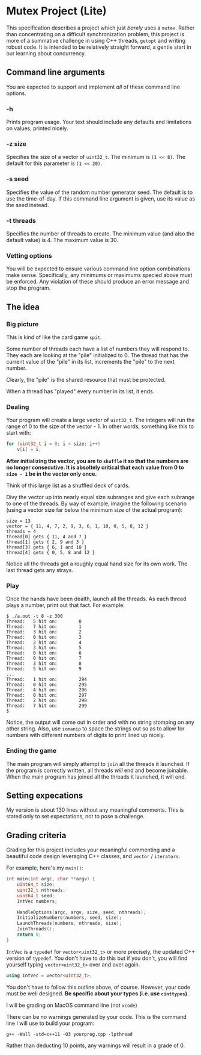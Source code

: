 # Mutex Project (Lite)

This specification describes a project which just *barely* uses a `mutex`. Rather than concentrating on a difficult synchronization problem, this project is more of a summative challenge in using C++ threads, `getopt` and writing robust code. It is intended to be relatively straight forward, a gentle start in our learning about concurrency.

## Command line arguments

You are expected to support and implement *all* of these command line options.

### -h

Prints program usage. Your text should include any defaults and limitations on values, printed nicely.

### -z size

Specifies the size of a vector of `uint32_t`. The minimum is `(1 << 8)`. The default for this parameter is `(1 << 20)`.

### -s seed

Specifies the value of the random number generator seed. The default is to use the time-of-day. If this command line argument is given, use its value as the seed instead.

### -t threads

Specifies the number of threads to create. The minimum value (and also the default value) is 4. The maximum value is 30.

### Vetting options

You will be expected to ensure various command line option combinations make sense. Specifically, any minimums or maximums specied above must be enforced. Any violation of these should produce an error message and stop the program.

## The idea

### Big picture

This is kind of like the card game `spit`.

Some number of threads each have a list of numbers they will respond to. They each are looking at the "pile" initialized to 0. The thread that has the current value of the "pile" in its list, increments the "pile" to the next number.

Clearly, the "pile" is the shared resource that must be protected.

When a thread has "played" every number in its list, it ends.

### Dealing

Your program will create a large vector of `uint32_t`. The integers will run the range of 0 to the size of the vector - 1. In other words, something like this to start with:

```c++
for (uint32_t i = 0; i < size; i++)
    v[i] = i;
```

**After initializing the vector, you are to `shuffle` it so that the numbers are no longer consecutive. It is absoltely critical that each value from 0 to `size - 1` be in the vector only once.**

Think of this large list as a shuffled deck of cards.

Divy the vector up into nearly equal size subranges and give each subrange to one of the threads. By way of example, imagine the following scenario (using a vector size far below the minimum size of the actual program):

```text
size = 13
vector = { 11, 4, 7, 2, 9, 3, 6, 1, 10, 0, 5, 8, 12 }
threads = 4
thread[0] gets { 11, 4 and 7 }
thread[1] gets { 2, 9 and 3 }
thread[3] gets { 6, 1 and 10 }
thread[4] gets { 0, 5, 8 and 12 }
```

Notice all the threads got a roughly equal hand size for its own work. The last thread gets any strays.

### Play

Once the hands have been dealth, launch all the threads. As each thread plays a number, print out that fact. For example:

```text
$ ./a.out -t 8 -z 300
Thread:   5 hit on:        0
Thread:   7 hit on:        1
Thread:   3 hit on:        2
Thread:   0 hit on:        3
Thread:   2 hit on:        4
Thread:   3 hit on:        5
Thread:   0 hit on:        6
Thread:   0 hit on:        7
Thread:   3 hit on:        8
Thread:   5 hit on:        9
...  
Thread:   1 hit on:        294
Thread:   0 hit on:        295
Thread:   4 hit on:        296
Thread:   0 hit on:        297
Thread:   2 hit on:        298
Thread:   7 hit on:        299
$
```

Notice, the output will come out in order and with no string stomping on any other string. Also, use `iomanip` to space the strings out so as to allow for numbers with different numbers of digits to print lined up nicely.

### Ending the game

The main program will simply attempt to `join` all the threads it launched. If the program is correctly written, all threads *will* end and become joinable. When the main program has joined all the threads it launched, it will end.

## Setting expecations

My version is about 130 lines without any meaningful comments. This is stated only to set expectations, not to pose a challenge.

## Grading criteria

Grading for this project includes your meaningful commenting and a beautiful code design leveraging C++ classes, and `vector` / `iterators`.

For example, here's my `main()`:

```c++
int main(int argc, char **argv) {
	uint64_t size;
	uint32_t nthreads;
	uint64_t seed;
	IntVec numbers;

	HandleOptions(argc, argv, size, seed, nthreads);
	InitializeNumbers(numbers, seed, size);
	LaunchThreads(numbers, nthreads, size);
	JoinThreads();
	return 0;
}
```

`IntVec` is a `typedef` for `vector<uint32_t>` or more precisely, the updated C++ version of `typedef`. You don't have to do this but if you don't, you will find yourself typing `vector<uint32_t>` over and over again.

```c++
using IntVec = vector<uint32_t>;
```

You don't have to follow this outline above, of course. However, your code must be well designed. **Be specific about your types (i.e. use `cinttypes`)**.

I will be grading on MacOS command line (not `xcode`)

There can be *no* warnings generated by your code. This is the command line I will use to build your program:

```text
g++ -Wall -std=c++11 -O3 yourprog.cpp -lpthread
```

Rather than deducting 10 points, any warnings will result in a grade of 0.
